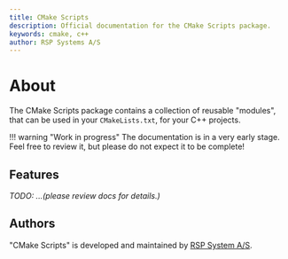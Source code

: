 ```yaml
---
title: CMake Scripts
description: Official documentation for the CMake Scripts package.
keywords: cmake, c++
author: RSP Systems A/S
---
```


# About

The CMake Scripts package contains a collection of reusable "modules", that can be used in your `CMakeLists.txt`,
for your C++ projects.

!!! warning "Work in progress"
    The documentation is in a very early stage. Feel free to review it, but please do not expect it to be complete!  

## Features

_TODO: ...(please review docs for details.)_

## Authors

"CMake Scripts" is developed and maintained by [RSP System A/S](https://rspsystems.com/).
